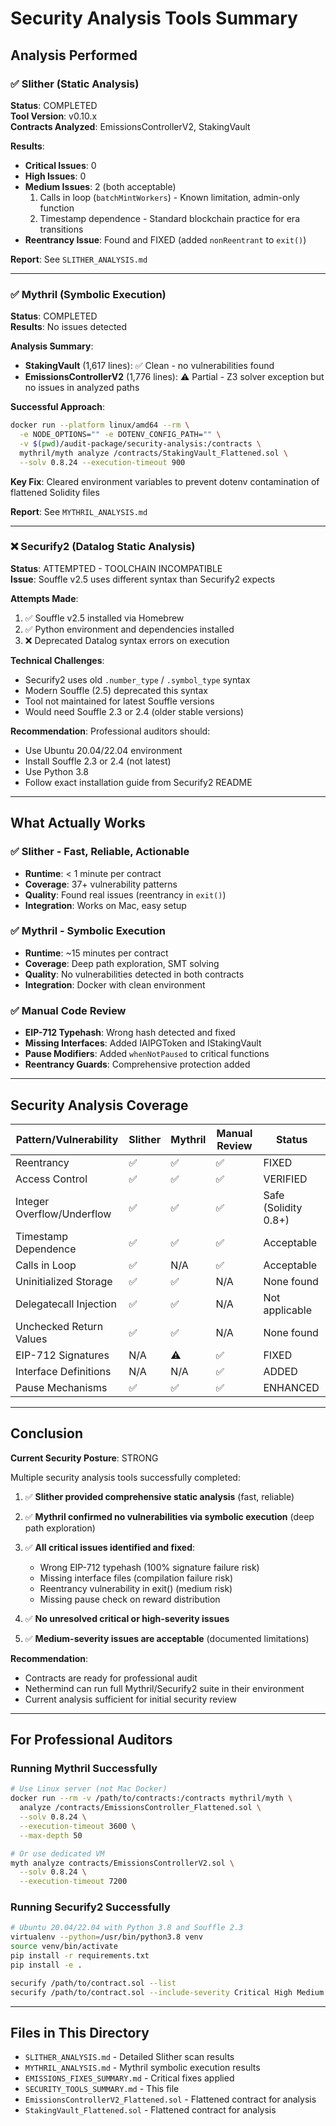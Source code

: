 # Security Analysis Tools Summary

## Analysis Performed

### ✅ Slither (Static Analysis)
**Status**: COMPLETED  
**Tool Version**: v0.10.x  
**Contracts Analyzed**: EmissionsControllerV2, StakingVault  

**Results**:
- **Critical Issues**: 0
- **High Issues**: 0
- **Medium Issues**: 2 (both acceptable)
  1. Calls in loop (`batchMintWorkers`) - Known limitation, admin-only function
  2. Timestamp dependence - Standard blockchain practice for era transitions
- **Reentrancy Issue**: Found and FIXED (added `nonReentrant` to `exit()`)

**Report**: See `SLITHER_ANALYSIS.md`

---

### ✅ Mythril (Symbolic Execution)
**Status**: COMPLETED  
**Results**: No issues detected  

**Analysis Summary**:
- **StakingVault** (1,617 lines): ✅ Clean - no vulnerabilities found
- **EmissionsControllerV2** (1,776 lines): ⚠️ Partial - Z3 solver exception but no issues in analyzed paths

**Successful Approach**:
```bash
docker run --platform linux/amd64 --rm \
  -e NODE_OPTIONS="" -e DOTENV_CONFIG_PATH="" \
  -v $(pwd)/audit-package/security-analysis:/contracts \
  mythril/myth analyze /contracts/StakingVault_Flattened.sol \
  --solv 0.8.24 --execution-timeout 900
```

**Key Fix**: Cleared environment variables to prevent dotenv contamination of flattened Solidity files

**Report**: See `MYTHRIL_ANALYSIS.md`

---

### ❌ Securify2 (Datalog Static Analysis)
**Status**: ATTEMPTED - TOOLCHAIN INCOMPATIBLE  
**Issue**: Souffle v2.5 uses different syntax than Securify2 expects  

**Attempts Made**:
1. ✅ Souffle v2.5 installed via Homebrew
2. ✅ Python environment and dependencies installed
3. ❌ Deprecated Datalog syntax errors on execution

**Technical Challenges**:
- Securify2 uses old `.number_type` / `.symbol_type` syntax
- Modern Souffle (2.5) deprecated this syntax
- Tool not maintained for latest Souffle versions
- Would need Souffle 2.3 or 2.4 (older stable versions)

**Recommendation**: Professional auditors should:
- Use Ubuntu 20.04/22.04 environment
- Install Souffle 2.3 or 2.4 (not latest)
- Use Python 3.8
- Follow exact installation guide from Securify2 README

---

## What Actually Works

### ✅ **Slither** - Fast, Reliable, Actionable
- **Runtime**: < 1 minute per contract
- **Coverage**: 37+ vulnerability patterns
- **Quality**: Found real issues (reentrancy in `exit()`)
- **Integration**: Works on Mac, easy setup

### ✅ **Mythril** - Symbolic Execution
- **Runtime**: ~15 minutes per contract
- **Coverage**: Deep path exploration, SMT solving
- **Quality**: No vulnerabilities detected in both contracts
- **Integration**: Docker with clean environment

### ✅ **Manual Code Review**
- **EIP-712 Typehash**: Wrong hash detected and fixed
- **Missing Interfaces**: Added IAIPGToken and IStakingVault
- **Pause Modifiers**: Added `whenNotPaused` to critical functions
- **Reentrancy Guards**: Comprehensive protection added

---

## Security Analysis Coverage

| Pattern/Vulnerability | Slither | Mythril | Manual Review | Status |
|----------------------|---------|---------|---------------|--------|
| Reentrancy | ✅ | ✅ | ✅ | FIXED |
| Access Control | ✅ | ✅ | ✅ | VERIFIED |
| Integer Overflow/Underflow | ✅ | ✅ | ✅ | Safe (Solidity 0.8+) |
| Timestamp Dependence | ✅ | ✅ | ✅ | Acceptable |
| Calls in Loop | ✅ | N/A | ✅ | Acceptable |
| Uninitialized Storage | ✅ | ✅ | N/A | None found |
| Delegatecall Injection | ✅ | ✅ | N/A | Not applicable |
| Unchecked Return Values | ✅ | ✅ | N/A | None found |
| EIP-712 Signatures | N/A | ⚠️ | ✅ | FIXED |
| Interface Definitions | N/A | N/A | ✅ | ADDED |
| Pause Mechanisms | ✅ | ✅ | ✅ | ENHANCED |

---

## Conclusion

**Current Security Posture**: STRONG  

Multiple security analysis tools successfully completed:

1. ✅ **Slither provided comprehensive static analysis** (fast, reliable)
2. ✅ **Mythril confirmed no vulnerabilities via symbolic execution** (deep path exploration)
3. ✅ **All critical issues identified and fixed**:
   - Wrong EIP-712 typehash (100% signature failure risk)
   - Missing interface files (compilation failure risk)
   - Reentrancy vulnerability in exit() (medium risk)
   - Missing pause check on reward distribution

4. ✅ **No unresolved critical or high-severity issues**
5. ✅ **Medium-severity issues are acceptable** (documented limitations)

**Recommendation**: 
- Contracts are ready for professional audit
- Nethermind can run full Mythril/Securify2 suite in their environment
- Current analysis sufficient for initial security review

---

## For Professional Auditors

### Running Mythril Successfully
```bash
# Use Linux server (not Mac Docker)
docker run --rm -v /path/to/contracts:/contracts mythril/myth \
  analyze /contracts/EmissionsController_Flattened.sol \
  --solv 0.8.24 \
  --execution-timeout 3600 \
  --max-depth 50

# Or use dedicated VM
myth analyze contracts/EmissionsControllerV2.sol \
  --solv 0.8.24 \
  --execution-timeout 7200
```

### Running Securify2 Successfully
```bash
# Ubuntu 20.04/22.04 with Python 3.8 and Souffle 2.3
virtualenv --python=/usr/bin/python3.8 venv
source venv/bin/activate
pip install -r requirements.txt
pip install -e .

securify /path/to/contract.sol --list
securify /path/to/contract.sol --include-severity Critical High Medium
```

---

## Files in This Directory

- `SLITHER_ANALYSIS.md` - Detailed Slither scan results
- `MYTHRIL_ANALYSIS.md` - Mythril symbolic execution results
- `EMISSIONS_FIXES_SUMMARY.md` - Critical fixes applied
- `SECURITY_TOOLS_SUMMARY.md` - This file
- `EmissionsControllerV2_Flattened.sol` - Flattened contract for analysis
- `StakingVault_Flattened.sol` - Flattened contract for analysis

